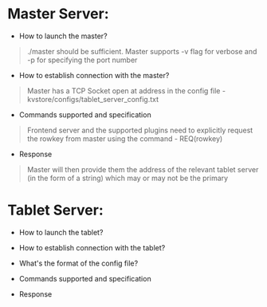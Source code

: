 # Master Server:

- How to launch the master?
> ./master should be sufficient. Master supports -v flag for verbose and -p for specifying the port number

- How to establish connection with the master?
> Master has a TCP Socket open at address in the config file - kvstore/configs/tablet_server_config.txt

- Commands supported and specification
> Frontend server and the supported plugins need to explicitly request the rowkey from master using the command - REQ(rowkey)

- Response
> Master will then provide them the address of the relevant tablet server (in the form of a string) which may or may not be the primary

# Tablet Server:

- How to launch the tablet?

- How to establish connection with the tablet?

- What's the format of the config file?

- Commands supported and specification

- Response